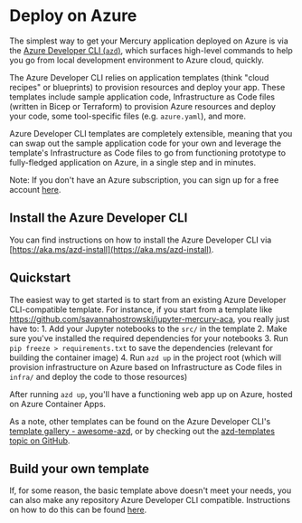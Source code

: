 <h1> Deploy on Azure </h1>

The simplest way to get your Mercury application deployed on Azure is via the [Azure Developer CLI (`azd`)](https://aka.ms/azd), which surfaces high-level commands to help you go from local development environment to Azure cloud, quickly.

The Azure Developer CLI relies on application templates (think "cloud recipes" or blueprints) to provision resources and deploy your app. These templates include sample application code, Infrastructure as Code files (written in Bicep or Terraform) to provision Azure resources and deploy your code, some tool-specific files (e.g. `azure.yaml`), and more.

Azure Developer CLI templates are completely extensible, meaning that you can swap out the sample application code for your own and leverage the template's Infrastructure as Code files to go from functioning prototype to fully-fledged application on Azure, in a single step and in minutes.

Note: If you don't have an Azure subscription, you can sign up for a free account [here](https://azure.microsoft.com/en-us/free/).

## Install the Azure Developer CLI
You can find instructions on how to install the Azure Developer CLI via [https://aka.ms/azd-install](https://aka.ms/azd-install).

## Quickstart

The easiest way to get started is to start from an existing Azure Developer CLI-compatible template. For instance, if you start from a template like https://github.com/savannahostrowski/jupyter-mercury-aca, you really just have to:
    1. Add your Jupyter notebooks to the `src/` in the template
    2. Make sure you've installed the required dependencies for your notebooks
    3. Run `pip freeze > requirements.txt` to save the dependencies (relevant for building the container image)
    4. Run `azd up` in the project root (which will provision infrastructure on Azure based on Infrastructure as Code files in `infra/` and deploy the code to those resources)

After running `azd up`, you'll have a functioning web app up on Azure, hosted on Azure Container Apps.

As a note, other templates can be found on the Azure Developer CLI's [template gallery - awesome-azd](https://aka.ms/awesome-azd), or by checking out the [azd-templates topic on GitHub](https://github.com/topics/azd-templates).


## Build your own template
If, for some reason, the basic template above doesn't meet your needs, you can also make any repository Azure Developer CLI compatible. Instructions on how to do this can be found [here](https://learn.microsoft.com/en-us/azure/developer/azure-developer-cli/make-azd-compatible?pivots=azd-create).


